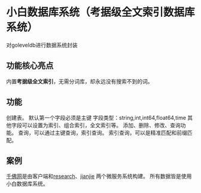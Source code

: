 # 小白数据库系统（考据级全文索引数据库系统）  
对goleveldb进行数据系统封装  

## 功能核心亮点  
内置**考据级全文索引**，无需分词库，却永远没有搜索不到的词。  

## 功能
创建表。 
默认第一个字段必须是主键 
字段类型：string,int,int64,float64,time
其他字段可以设置为索引、组合索引，全文索引等。
添加、删除、修改、查询功能。
查询，可以通过主键查询，索引查询。
索引查询，可以是精准匹配和前缀匹配。


## 案例 
[千佛网](http://www.soufoshuo.com)是由客户端和[research](https://github.com/liaoran123/research)、[jianjie](https://github.com/liaoran123/jianjie) 两个微服务系统构建。
所有数据皆是使用小白数据库系统。

 
 
